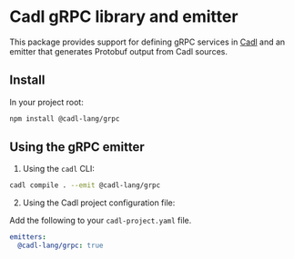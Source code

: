 # Cadl gRPC library and emitter

This package provides support for defining gRPC services in [Cadl](https://github.com/microsoft/cadl) and an emitter that generates Protobuf output from Cadl sources.

## Install

In your project root:

```bash
npm install @cadl-lang/grpc
```

## Using the gRPC emitter

1. Using the `cadl` CLI:

```bash
cadl compile . --emit @cadl-lang/grpc
```

2. Using the Cadl project configuration file:

Add the following to your `cadl-project.yaml` file.

```yaml
emitters:
  @cadl-lang/grpc: true
```
